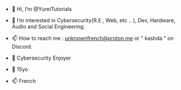 - 👋 Hi, I’m @YureiTutorials
- 👀 I’m interested in Cybersecurity(R.E , Web, etc .. ), Dev, Hardware, Audio and Social Engineering.
- 📫 How to reach me : unknownfrench@proton.me or " kashda " on Discord.


- 👋 Cybersecurity Enjoyer
- 👀 15yo
- 📫 French
